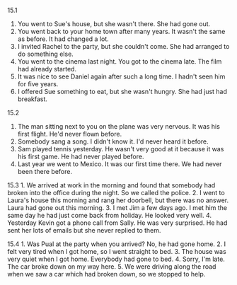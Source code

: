 15.1
  1. You went to Sue's house, but she wasn't there.
    She had gone out.
  2. You went back to your home town after many years. It wasn't the same as before.
    It had changed a lot.
  3. I invited Rachel to the party, but she couldn't come.
    She had arranged to do something else.
  4. You went to the cinema last night. You got to the cinema late.
    The film had already started.
  5. It was nice to see Daniel again after such a long time.
    I hadn't seen him for five years.
  6. I offered Sue something to eat, but she wasn't hungry.
    She had just had breakfast.

15.2
  1. The man sitting next to you on the plane was very nervous. It was his first flight.
    He'd never flown before.
  2. Somebody sang a song. I didn't know it.
    I'd never heard it before.
  3. Sam played tennis yesterday. He wasn't very good at it because it was his first game.
    He had never played before.
  4. Last year we went to Mexico. It was our first time there.
    We had never been there before.
  
  15.3
    1. We arrived at work in the morning and found that somebody had broken into the office during the night.
      So we called the police.
    2. I went to Laura's house this morning and rang her doorbell, but there was no answer. Laura had gone out this morning.
    3. I met Jim a few days ago. I met him the same day he had just come back from holiday. He looked very well.
    4. Yesterday Kevin got a phone call from Sally. He was very surprised. He had sent her lots of emails but she never replied to them.

  15.4
    1. Was Pual at the party when you arrived? No, he had gone home.
    2. I felt very tired when I got home, so I went straight to bed.
    3. The house was very quiet when I got home. Everybody had gone to bed.
    4. Sorry, I'm late. The car broke down on my way here.
    5. We were driving along the road when we saw a car which had broken down, so we stopped to help.